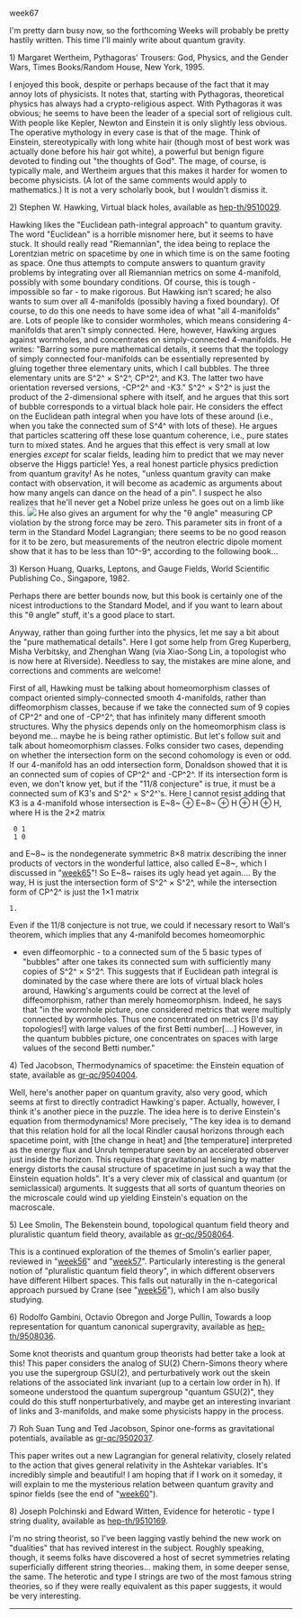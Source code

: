 week67

I\'m pretty darn busy now, so the forthcoming Weeks will probably be
pretty hastily written. This time I\'ll mainly write about quantum
gravity.

1\) Margaret Wertheim, Pythagoras\' Trousers: God, Physics, and the
Gender Wars, Times Books/Random House, New York, 1995.

I enjoyed this book, despite or perhaps because of the fact that it may
annoy lots of physicists. It notes that, starting with Pythagoras,
theoretical physics has always had a crypto-religious aspect. With
Pythagoras it was obvious; he seems to have been the leader of a special
sort of religious cult. With people like Kepler, Newton and Einstein it
is only slightly less obvious. The operative mythology in every case is
that of the mage. Think of Einstein, stereotypically with long white
hair (though most of best work was actually done before his hair got
white), a powerful but benign figure devoted to finding out \"the
thoughts of God\". The mage, of course, is typically male, and Wertheim
argues that this makes it harder for women to become physicists. (A lot
of the same comments would apply to mathematics.) It is not a very
scholarly book, but I wouldn\'t dismiss it.

2\) Stephen W. Hawking, Virtual black holes, available as
[hep-th/9510029](http://xxx.lanl.gov/abs/hep-th/9510029).

Hawking likes the \"Euclidean path-integral approach\" to quantum
gravity. The word \"Euclidean\" is a horrible misnomer here, but it
seems to have stuck. It should really read \"Riemannian\", the idea
being to replace the Lorentzian metric on spacetime by one in which time
is on the same footing as space. One thus attempts to compute answers to
quantum gravity problems by integrating over all Riemannian metrics on
some 4-manifold, possibly with some boundary conditions. Of course, this
is tough - impossible so far - to make rigorous. But Hawking isn\'t
scared; he also wants to sum over all 4-manifolds (possibly having a
fixed boundary). Of course, to do this one needs to have some idea of
what \"all 4-manifolds\" are. Lots of people like to consider wormholes,
which means considering 4-manifolds that aren\'t simply connected. Here,
however, Hawking argues against wormholes, and concentrates on
simply-connected 4-manifolds. He writes: \"Barring some pure
mathematical details, it seems that the topology of simply connected
four-manifolds can be essentially represented by gluing together three
elementary units, which I call bubbles. The three elementary units are
S^2^ × S^2^, CP^2^, and K3. The latter two have orientation reversed
versions, -CP^2^ and -K3.\" S^2^ × S^2^ is just the product of the
2-dimensional sphere with itself, and he argues that this sort of bubble
corresponds to a virtual black hole pair. He considers the effect on the
Euclidean path integral when you have lots of these around (i.e., when
you take the connected sum of S^4^ with lots of these). He argues that
particles scattering off these lose quantum coherence, i.e., pure states
turn to mixed states. And he argues that this effect is very small at
low energies *except* for scalar fields, leading him to predict that we
may never observe the Higgs particle! Yes, a real honest particle
physics prediction from quantum gravity! As he notes, \"unless quantum
gravity can make contact with observation, it will become as academic as
arguments about how many angels can dance on the head of a pin\". I
suspect he also realizes that he\'ll never get a Nobel prize unless he
goes out on a limb like this. ![](emoticons/rolleyes.gif) He also gives
an argument for why the \"θ angle\" measuring CP violation by the strong
force may be zero. This parameter sits in front of a term in the
Standard Model Lagrangian; there seems to be no good reason for it to be
zero, but measurements of the neutron electric dipole moment show that
it has to be less than 10^-9^, according to the following book\...

3\) Kerson Huang, Quarks, Leptons, and Gauge Fields, World Scientific
Publishing Co., Singapore, 1982.

Perhaps there are better bounds now, but this book is certainly one of
the nicest introductions to the Standard Model, and if you want to learn
about this \"θ angle\" stuff, it\'s a good place to start.

Anyway, rather than going further into the physics, let me say a bit
about the \"pure mathematical details\". Here I got some help from Greg
Kuperberg, Misha Verbitsky, and Zhenghan Wang (via Xiao-Song Lin, a
topologist who is now here at Riverside). Needless to say, the mistakes
are mine alone, and corrections and comments are welcome!

First of all, Hawking must be talking about homeomorphism classes of
compact oriented simply-connected smooth 4-manifolds, rather than
diffeomorphism classes, because if we take the connected sum of 9 copies
of CP^2^ and one of -CP^2^, that has infinitely many different smooth
structures. Why the physics depends only on the homeomorphism class is
beyond me\... maybe he is being rather optimistic. But let\'s follow
suit and talk about homeomorphism classes. Folks consider two cases,
depending on whether the intersection form on the second cohomology is
even or odd. If our 4-manifold has an odd intersection form, Donaldson
showed that it is an connected sum of copies of CP^2^ and -CP^2^. If its
intersection form is even, we don\'t know yet, but if the \"11/8
conjecture\" is true, it must be a connected sum of K3\'s and S^2^ ×
S^2^\'s. Here I cannot resist adding that K3 is a 4-manifold whose
intersection is E~8~ ⊕ E~8~ ⊕ H ⊕ H ⊕ H, where H is the 2×2 matrix

     0 1
     1 0

and E~8~ is the nondegenerate symmetric 8×8 matrix describing the inner
products of vectors in the wonderful lattice, also called E~8~, which I
discussed in \"[week65](week65.html)\"! So E~8~ raises its ugly head yet
again\.... By the way, H is just the intersection form of S^2^ × S^2^,
while the intersection form of CP^2^ is just the 1×1 matrix

    1.

Even if the 11/8 conjecture is not true, we could if necessary resort to
Wall\'s theorem, which implies that any 4-manifold becomes homeomorphic
- even diffeomorphic - to a connected sum of the 5 basic types of
\"bubbles\" after one takes its connected sum with sufficiently many
copies of S^2^ × S^2^. This suggests that if Euclidean path integral is
dominated by the case where there are lots of virtual black holes
around, Hawking\'s arguments could be correct at the level of
diffeomorphism, rather than merely homeomorphism. Indeed, he says that
\"in the wormhole picture, one considered metrics that were multiply
connected by wormholes. Thus one concentrated on metrics \[I\'d say
topologies!\] with large values of the first Betti number\[\....\]
However, in the quantum bubbles picture, one concentrates on spaces with
large values of the second Betti number.\"

4\) Ted Jacobson, Thermodynamics of spacetime: the Einstein equation of
state, available as
[gr-qc/9504004](http://xxx.lanl.gov/abs/gr-qc/9504004).

Well, here\'s another paper on quantum gravity, also very good, which
seems at first to directly contradict Hawking\'s paper. Actually,
however, I think it\'s another piece in the puzzle. The idea here is to
derive Einstein\'s equation from thermodynamics! More precisely, \"The
key idea is to demand that this relation hold for all the local Rindler
causal horizons through each spacetime point, with \[the change in
heat\] and \[the temperature\] interpreted as the energy flux and Unruh
temperature seen by an accelerated observer just inside the horizon.
This requires that gravitational lensing by matter energy distorts the
causal structure of spacetime in just such a way that the Einstein
equation holds\". It\'s a very clever mix of classical and quantum (or
semiclassical) arguments. It suggests that all sorts of quantum theories
on the microscale could wind up yielding Einstein\'s equation on the
macroscale.

5\) Lee Smolin, The Bekenstein bound, topological quantum field theory
and pluralistic quantum field theory, available as
[gr-qc/9508064](http://xxx.lanl.gov/abs/gr-qc/9508064).

This is a continued exploration of the themes of Smolin\'s earlier
paper, reviewed in \"[week56](week56.html)\" and
\"[week57](week57.html)\". Particularly interesting is the general
notion of \"pluralistic quantum field theory\", in which different
observers have different Hilbert spaces. This falls out naturally in the
n-categorical approach pursued by Crane (see \"[week56](week56.html)\"),
which I am also busily studying.

6\) Rodolfo Gambini, Octavio Obregon and Jorge Pullin, Towards a loop
representation for quantum canonical supergravity, available as
[hep-th/9508036](http://xxx.lanl.gov/abs/hep-th/9508036).

Some knot theorists and quantum group theorists had better take a look
at this! This paper considers the analog of SU(2) Chern-Simons theory
where you use the supergroup GSU(2), and perturbatively work out the
skein relations of the associated link invariant (up to a certain low
order in ħ). If someone understood the quantum supergroup \"quantum
GSU(2)\", they could do this stuff nonperturbatively, and maybe get an
interesting invariant of links and 3-manifolds, and make some physicists
happy in the process.

7\) Roh Suan Tung and Ted Jacobson, Spinor one-forms as gravitational
potentials, available as
[gr-qc/9502037](http://xxx.lanl.gov/abs/gr-qc/9502037).

This paper writes out a new Lagrangian for general relativity, closely
related to the action that gives general relativity in the Ashtekar
variables. It\'s incredibly simple and beautiful! I am hoping that if I
work on it someday, it will explain to me the mysterious relation
between quantum gravity and spinor fields (see the end of
\"[week60](week60.html)\").

8\) Joseph Polchinski and Edward Witten, Evidence for heterotic - type I
string duality, available as
[hep-th/9510169](http://xxx.lanl.gov/abs/hep-th/9510169).

I\'m no string theorist, so I\'ve been lagging vastly behind the new
work on \"dualities\" that has revived interest in the subject. Roughly
speaking, though, it seems folks have discovered a host of secret
symmetries relating superficially different string theories\... making
them, in some deeper sense, the same. The heterotic and type I strings
are two of the most famous string theories, so if they were really
equivalent as this paper suggests, it would be very interesting.

------------------------------------------------------------------------

